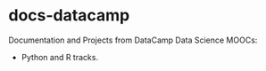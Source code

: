 # docs-datacamp

Documentation and Projects from DataCamp Data Science MOOCs:

- Python and R tracks.

